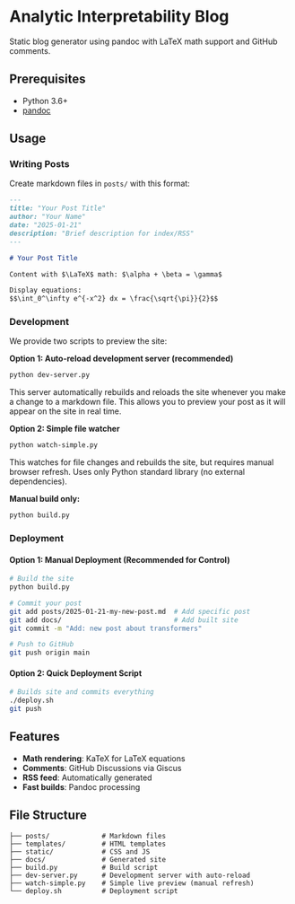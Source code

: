 # Analytic Interpretability Blog

Static blog generator using pandoc with LaTeX math support and GitHub comments.


## Prerequisites

- Python 3.6+
- [pandoc](https://pandoc.org/installing.html)

## Usage

### Writing Posts

Create markdown files in `posts/` with this format:

```markdown
---
title: "Your Post Title"
author: "Your Name"
date: "2025-01-21"
description: "Brief description for index/RSS"
---

# Your Post Title

Content with $\LaTeX$ math: $\alpha + \beta = \gamma$

Display equations:
$$\int_0^\infty e^{-x^2} dx = \frac{\sqrt{\pi}}{2}$$
```

### Development

We provide two scripts to preview the site:

**Option 1: Auto-reload development server (recommended)**
```bash
python dev-server.py
```
This server automatically rebuilds and reloads the site whenever you make a change to a markdown file. This allows you to preview your post as it will appear on the site in real time.

**Option 2: Simple file watcher**
```bash
python watch-simple.py
```
This watches for file changes and rebuilds the site, but requires manual browser refresh. Uses only Python standard library (no external dependencies).

**Manual build only:**
```bash
python build.py
```

### Deployment

#### Option 1: Manual Deployment (Recommended for Control)

```bash
# Build the site
python build.py

# Commit your post
git add posts/2025-01-21-my-new-post.md  # Add specific post
git add docs/                            # Add built site
git commit -m "Add: new post about transformers"

# Push to GitHub
git push origin main
```

#### Option 2: Quick Deployment Script

```bash
# Builds site and commits everything
./deploy.sh
git push
```

## Features

- **Math rendering**: KaTeX for LaTeX equations
- **Comments**: GitHub Discussions via Giscus
- **RSS feed**: Automatically generated
- **Fast builds**: Pandoc processing

## File Structure

```
├── posts/             # Markdown files
├── templates/         # HTML templates  
├── static/            # CSS and JS
├── docs/              # Generated site
├── build.py           # Build script
├── dev-server.py      # Development server with auto-reload
├── watch-simple.py    # Simple live preview (manual refresh)
└── deploy.sh          # Deployment script
``` 
